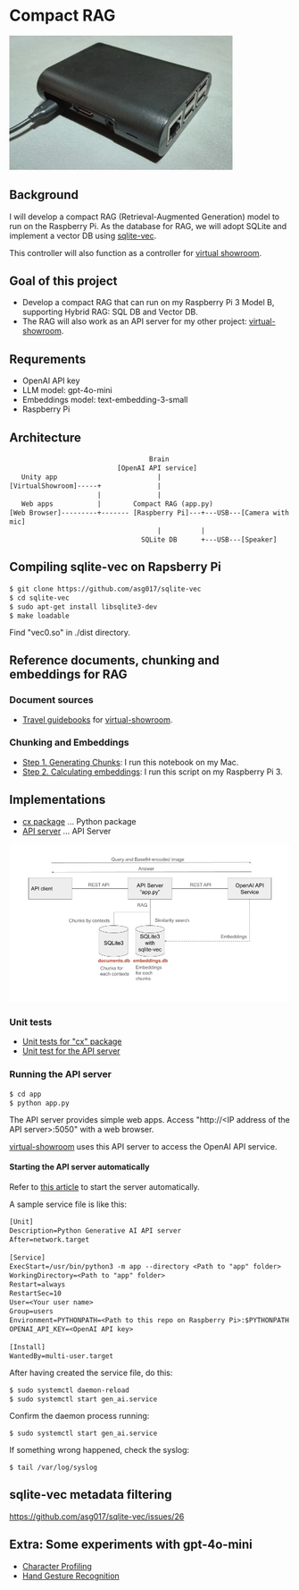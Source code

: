 # Compact RAG

<img src="./docs/my_raspberry_pi.jpg" width=400>

## Background

I will develop a compact RAG (Retrieval-Augmented Generation) model to run on the Raspberry Pi. As the database for RAG, we will adopt SQLite and implement a vector DB using [sqlite-vec](https://github.com/asg017/sqlite-vec).

This controller will also function as a controller for [virtual showroom](https://github.com/araobp/virtual-showroom).

## Goal of this project

- Develop a compact RAG that can run on my Raspberry Pi 3 Model B, supporting Hybrid RAG: SQL DB and Vector DB.
- The RAG will also work as an API server for my other project: [virtual-showroom](https://github.com/araobp/virtual-showroom).

## Requrements

- OpenAI API key
- LLM model: gpt-4o-mini
- Embeddings model: text-embedding-3-small
- Raspberry Pi

  
## Architecture

```
                                   Brain
                           [OpenAI API service]
   Unity app                         |
[VirtualShowroom]-----+              |
                      |              |
   Web apps           |        Compact RAG (app.py)
[Web Browser]---------+------- [Raspberry Pi]---+---USB---[Camera with mic]
                                     |          |
                                 SQLite DB      +---USB---[Speaker]

```

## Compiling sqlite-vec on Rapsberry Pi

```
$ git clone https://github.com/asg017/sqlite-vec
$ cd sqlite-vec
$ sudo apt-get install libsqlite3-dev
$ make loadable 
```

Find "vec0.so" in ./dist directory.

## Reference documents, chunking and embeddings for RAG

### Document sources

- [Travel guidebooks](./ref/virtual_showroom) for [virtual-showroom](https://github.com/araobp/virtual-showroom).

### Chunking and Embeddings

- [Step 1. Generating Chunks](./ref/Chunks.ipynb): I run this notebook on my Mac.
- [Step 2. Calculating embeddings](./ref/calc_embeddings.py): I run this script on my Raspberry Pi 3.

## Implementations

- [cx package](./cx) ... Python package
- [API server](./app) ... API Server

<img src="docs/api_server.jpg" width=700>

### Unit tests

- [Unit tests for "cx" package](./unittest/cx)
- [Unit test for the API server](./unittest/api)

### Running the API server

```
$ cd app
$ python app.py
```

The API server provides simple web apps. Access "http://\<IP address of the API server\>:5050" with a web browser.

[virtual-showroom](https://github.com/araobp/virtual-showroom) uses this API server to access the OpenAI API service.

#### Starting the API server automatically

Refer to [this article](https://ponnala.medium.com/never-let-your-python-http-server-die-step-by-step-guide-to-auto-start-on-boot-and-crash-recovery-1f7b0f94401e) to start the server automatically.

A sample service file is like this:

```
[Unit]
Description=Python Generative AI API server
After=network.target

[Service]
ExecStart=/usr/bin/python3 -m app --directory <Path to "app" folder>
WorkingDirectory=<Path to "app" folder>
Restart=always
RestartSec=10
User=<Your user name>
Group=users
Environment=PYTHONPATH=<Path to this repo on Raspberry Pi>:$PYTHONPATH OPENAI_API_KEY=<OpenAI API key>

[Install]
WantedBy=multi-user.target
```

After having created the service file, do this:

```
$ sudo systemctl daemon-reload
$ sudo systemctl start gen_ai.service
```

Confirm the daemon process running:

```
$ sudo systemctl start gen_ai.service
```

If something wrong happened, check the syslog:
```
$ tail /var/log/syslog
```

## sqlite-vec metadata filtering

https://github.com/asg017/sqlite-vec/issues/26

## Extra: Some experiments with gpt-4o-mini

- [Character Profiling](./CHARACTER_PROFILING.md)
- [Hand Gesture Recognition](./HAND_GESTURE_RECOGNITION.md)
